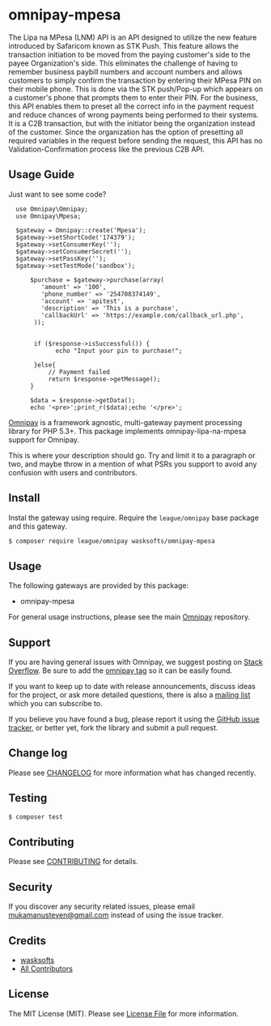 # omnipay-mpesa
The Lipa na MPesa (LNM) API is an API designed to utilize the new feature introduced by Safaricom known as STK Push. 
This feature allows the transaction initiation to be moved from the paying customer's side to the payee Organization's side. 
This eliminates the challenge of having to remember business paybill numbers and account numbers and allows customers to simply 
confirm the transaction by entering their MPesa PIN on their mobile phone. 
This is done via the STK push/Pop-up which appears on a customer's phone that prompts them to enter their PIN. 
For the business, this API enables them to preset all the correct info in the payment request and 
reduce chances of wrong payments being performed to their systems. 
It is a C2B transaction, but with the initiator being the organization instead of the customer. 
Since the organization has the option of presetting all required variables in the request before sending the request,
this API has no Validation-Confirmation process like the previous C2B API.

## Usage Guide
Just want to see some code? 

      use Omnipay\Omnipay;
      use Omnipay\Mpesa;

      $gateway = Omnipay::create('Mpesa');
      $gateway->setShortCode('174379');
      $gateway->setConsumerKey('');
      $gateway->setConsumerSecret('');
      $gateway->setPassKey('');
      $gateway->setTestMode('sandbox'); 

          $purchase = $gateway->purchase(array(
             'amount' => '100',
             'phone_number' => '254708374149',
             'account' => 'apitest',
             'description' => 'This is a purchase',
             'callbackUrl' => 'https://example.com/callback_url.php',
           ));
           
           
           if ($response->isSuccessful()) {
                 echo "Input your pin to purchase!";

           }else{
               // Payment failed
               return $response->getMessage();
          } 

          $data = $response->getData();
          echo '<pre>';print_r($data);echo '</pre>';


[Omnipay](https://github.com/thephpleague/omnipay) is a framework agnostic, multi-gateway payment
processing library for PHP 5.3+. This package implements omnipay-lipa-na-mpesa support for Omnipay.

This is where your description should go. Try and limit it to a paragraph or two, and maybe throw in a mention of what
PSRs you support to avoid any confusion with users and contributors.

## Install

Instal the gateway using require. Require the `league/omnipay` base package and this gateway.

``` bash
$ composer require league/omnipay wasksofts/omnipay-mpesa
```

## Usage

The following gateways are provided by this package:

 * omnipay-mpesa

For general usage instructions, please see the main [Omnipay](https://github.com/thephpleague/omnipay) repository.

## Support

If you are having general issues with Omnipay, we suggest posting on
[Stack Overflow](http://stackoverflow.com/). Be sure to add the
[omnipay tag](http://stackoverflow.com/questions/tagged/omnipay) so it can be easily found.

If you want to keep up to date with release announcements, discuss ideas for the project,
or ask more detailed questions, there is also a [mailing list](https://groups.google.com/forum/#!forum/omnipay) which
you can subscribe to.

If you believe you have found a bug, please report it using the [GitHub issue tracker](https://github.com/:vendor/omnipay-mpesa/issues),
or better yet, fork the library and submit a pull request.

## Change log

Please see [CHANGELOG](CHANGELOG.md) for more information what has changed recently.

## Testing

``` bash
$ composer test
```

## Contributing

Please see [CONTRIBUTING](CONTRIBUTING.md) for details.

## Security

If you discover any security related issues, please email mukamanusteven@gmail.com instead of using the issue tracker.

## Credits

- [wasksofts](https://github.com/wasksofts)
- [All Contributors](../../contributors)

## License

The MIT License (MIT). Please see [License File](LICENSE.md) for more information.
